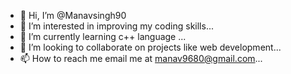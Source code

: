 - 👋 Hi, I’m @Manavsingh90
- 👀 I’m interested in improving my coding skills...
- 🌱 I’m currently learning c++ language ...
- 💞️ I’m looking to collaborate on projects like web development...
- 📫 How to reach me email me at manav9680@gmail.com...

<!---
Manavsingh90/Manavsingh90 is a ✨ special ✨ repository because its `README.md` (this file) appears on your GitHub profile.
You can click the Preview link to take a look at your changes.
--->
